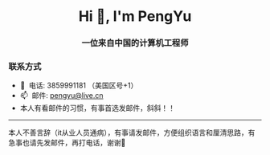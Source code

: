 <h1 align="center">Hi 👋, I'm PengYu</h1>
<h3 align="center">一位来自中国的计算机工程师</h3>

### 联系方式

- 💬&nbsp;&nbsp;电话: 3859991181 （美国区号+1）
- 📫&nbsp;&nbsp;邮件: pengyu@live.cn
- 本人有看邮件的习惯，有事首选发邮件，斜斜！！

---
本人不善言辞（it从业人员通病），有事请发邮件，方便组织语言和厘清思路，有急事也请先发邮件，再打电话，谢谢🙏
